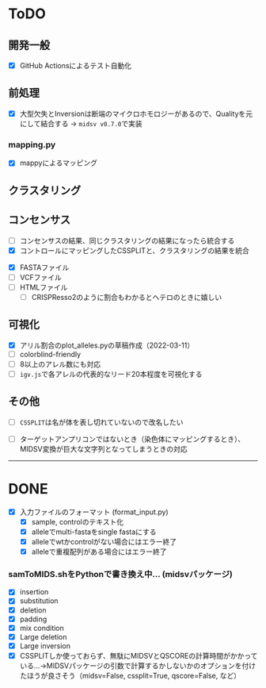 # ToDO

## 開発一般

+ [x] GitHub Actionsによるテスト自動化

## 前処理

+ [x] 大型欠失とInversionは断端のマイクロホモロジーがあるので、Qualityを元にして結合する -> `midsv v0.7.0`で実装

### mapping.py
+ [x] mappyによるマッピング


## クラスタリング

## コンセンサス

+ [ ] コンセンサスの結果、同じクラスタリングの結果になったら統合する
+ [x] コントロールにマッピングしたCSSPLITと、クラスタリングの結果を統合
<!-- + [x] difflociのところだけ、コンセンサスコール。 -->
+ [x] FASTAファイル
+ [ ] VCFファイル
+ [ ] HTMLファイル
  + [ ] CRISPResso2のように割合もわかるとヘテロのときに嬉しい

## 可視化
+ [x] アリル割合のplot_alleles.pyの草稿作成（2022-03-11）
+ [ ] colorblind-friendly
+ [ ] 8以上のアレル数にも対応
+ [ ] `igv.js`で各アレルの代表的なリード20本程度を可視化する

## その他

+ [ ] `CSSPLIT`は名が体を表し切れていないので改名したい
+ [ ] ターゲットアンプリコンではないとき（染色体にマッピングするとき）、MIDSV変換が巨大な文字列となってしまうときの対応


---
# DONE

+ [x] 入力ファイルのフォーマット (format_input.py)
  + [x] sample, controlのテキスト化
  + [x] alleleでmulti-fastaをsingle fastaにする
  + [x] alleleでwtかcontrolがない場合にはエラー終了
  + [x] alleleで重複配列がある場合にはエラー終了

### samToMIDS.shをPythonで書き換え中… (midsvパッケージ)
+ [x] insertion
+ [x] substitution
+ [x] deletion
+ [x] padding
+ [x] mix condition
+ [x] Large deletion
+ [x] Large inversion
+ [x] CSSPLITしか使っておらず、無駄にMIDSVとQSCOREの計算時間がかかっている…→MIDSVパッケージの引数で計算するかしないかのオプションを付けたほうが良さそう（midsv=False, cssplit=True, qscore=False, など）
